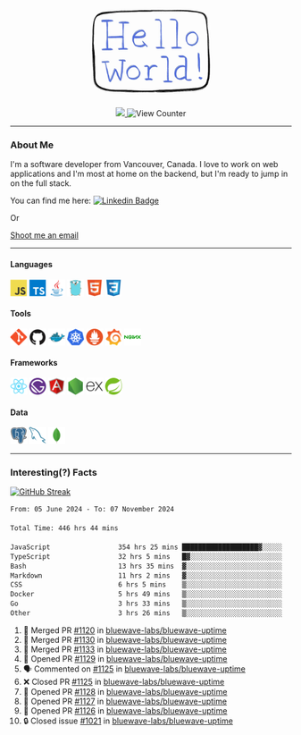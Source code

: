 <div align="center">
    <img src="./img/hello_world.webp" height="200px" width="">
    <div>
        <a href="https://www.linkedin.com/in/ajhollid">
            <img src="https://img.shields.io/badge/LinkedIn-blue"/>
        </a>
        <img src="https://komarev.com/ghpvc/?username=ajhollid&color=yellow" alt="View Counter">
    </div>
</div>

---

### About Me

I'm a software developer from Vancouver, Canada. I love to work on web applications and I'm most at home on the backend, but I'm ready to jump in on the full stack.

You can find me here: [![Linkedin Badge](https://img.shields.io/badge/-ajhollid-blue?style=flat&logo=Linkedin&logoColor=white)](https://www.linkedin.com/in/ajhollid)

Or

[Shoot me an email](mailto:ajhollid@gmail.com)

---

#### Languages

<div>
    <img src="./img/devicons/javascript-original.svg" width=30 height=30 alt="JavaScript">
    <img src="/img/devicons/typescript-original.svg" width=30 height=30 alt="TypeScript">
    <img src="./img/devicons/java-original.svg" width=30 height=30 alt="Java">
    <img src="./img/devicons/go-original.svg" width=30 height=30 alt="Golang">
    <img src="./img/devicons/html5-original.svg" width=30 height=30 alt="HTML 5">
    <img src="./img/devicons/css3-original.svg" width=30 height=30 alt="CSS 3">
</div>

#### Tools

<div>
    <img src="./img/devicons/git-original.svg" width=30 height=30 alt="Git">
    <img src="./img/devicons/github-original.svg" width=30 height=30 alt="Github">
    <img src="./img/devicons/docker-original.svg" width=30 
    height=30 alt="Docker">
    <img src="./img/devicons/kubernetes-original.svg" width=30 height=30 alt="K8">
    <img src="./img/devicons/prometheus-original.svg" width=30 height=30 alt="Prometheus">
    <img src="./img/devicons/grafana-original.svg" width=30 height=30 alt="Grafana">
    <img src="./img/devicons/nginx-original.svg" width=30 height=30 alt="Nginx">
</div>

#### Frameworks

<div>
    <img src="./img/devicons/react-original.svg" width=30 height=30 alt="React">
    <img src="./img/devicons/gatsby-original.svg" width=30 height=30 alt="Gatsby">
    <img src="./img/devicons/angularjs-original.svg" width=30 height=30 alt="AngularJS">
    <img src="./img/devicons/nodejs-original.svg" width=30 height=30 alt="NodeJS">
    <img src="./img/devicons/express-original.svg" width=30 height=30 alt="Express">
    <img src="./img/devicons/spring-original.svg" width=30 height=30 alt="Spring">
</div>

#### Data

<div>
    <img src="./img/devicons/postgresql-original.svg" width=30 height=30 alt="Postgresql">
    <img src="./img/devicons/mysql-original.svg" width=30 height=30 alt="Mysql">
    <img src="./img/devicons/mongodb-original.svg" width=30 height=30 alt="MongoDB">
</div>

---

### Interesting(?) Facts

[![GitHub Streak](http://github-readme-streak-stats.herokuapp.com?user=ajhollid)](https://git.io/streak-stats)

 <!--START_SECTION:waka-->

```txt
From: 05 June 2024 - To: 07 November 2024

Total Time: 446 hrs 44 mins

JavaScript                 354 hrs 25 mins ███████████████████▓░░░░░   78.73 %
TypeScript                 32 hrs 5 mins   █▓░░░░░░░░░░░░░░░░░░░░░░░   07.13 %
Bash                       13 hrs 35 mins  ▓░░░░░░░░░░░░░░░░░░░░░░░░   03.02 %
Markdown                   11 hrs 2 mins   ▓░░░░░░░░░░░░░░░░░░░░░░░░   02.45 %
CSS                        6 hrs 5 mins    ▒░░░░░░░░░░░░░░░░░░░░░░░░   01.35 %
Docker                     5 hrs 49 mins   ▒░░░░░░░░░░░░░░░░░░░░░░░░   01.30 %
Go                         3 hrs 33 mins   ▒░░░░░░░░░░░░░░░░░░░░░░░░   00.79 %
Other                      3 hrs 26 mins   ▒░░░░░░░░░░░░░░░░░░░░░░░░   00.77 %
```

<!--END_SECTION:waka-->


<!--START_SECTION:activity-->
1. 🎉 Merged PR [#1120](https://github.com/bluewave-labs/bluewave-uptime/pull/1120) in [bluewave-labs/bluewave-uptime](https://github.com/bluewave-labs/bluewave-uptime)
2. 🎉 Merged PR [#1130](https://github.com/bluewave-labs/bluewave-uptime/pull/1130) in [bluewave-labs/bluewave-uptime](https://github.com/bluewave-labs/bluewave-uptime)
3. 🎉 Merged PR [#1133](https://github.com/bluewave-labs/bluewave-uptime/pull/1133) in [bluewave-labs/bluewave-uptime](https://github.com/bluewave-labs/bluewave-uptime)
4. 💪 Opened PR [#1129](https://github.com/bluewave-labs/bluewave-uptime/pull/1129) in [bluewave-labs/bluewave-uptime](https://github.com/bluewave-labs/bluewave-uptime)
5. 🗣 Commented on [#1125](https://github.com/bluewave-labs/bluewave-uptime/pull/1125#issuecomment-2463754529) in [bluewave-labs/bluewave-uptime](https://github.com/bluewave-labs/bluewave-uptime)
6. ❌ Closed PR [#1125](https://github.com/bluewave-labs/bluewave-uptime/pull/1125) in [bluewave-labs/bluewave-uptime](https://github.com/bluewave-labs/bluewave-uptime)
7. 💪 Opened PR [#1128](https://github.com/bluewave-labs/bluewave-uptime/pull/1128) in [bluewave-labs/bluewave-uptime](https://github.com/bluewave-labs/bluewave-uptime)
8. 💪 Opened PR [#1127](https://github.com/bluewave-labs/bluewave-uptime/pull/1127) in [bluewave-labs/bluewave-uptime](https://github.com/bluewave-labs/bluewave-uptime)
9. 💪 Opened PR [#1126](https://github.com/bluewave-labs/bluewave-uptime/pull/1126) in [bluewave-labs/bluewave-uptime](https://github.com/bluewave-labs/bluewave-uptime)
10. 🔒 Closed issue [#1021](https://github.com/bluewave-labs/bluewave-uptime/issues/1021) in [bluewave-labs/bluewave-uptime](https://github.com/bluewave-labs/bluewave-uptime)
<!--END_SECTION:activity-->
